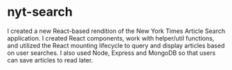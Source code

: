 # nyt-search
I created a new React-based rendition of the New York Times Article Search application. I created React components, work with helper/util functions, and utilized the React mounting lifecycle to query and display articles based on user searches. I also used Node, Express and MongoDB so that users can save articles to read later.
